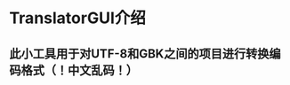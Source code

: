 TranslatorGUI介绍
=================
此小工具用于对UTF-8和GBK之间的项目进行转换编码格式（！中文乱码！）
-------------------------------------------------------------

